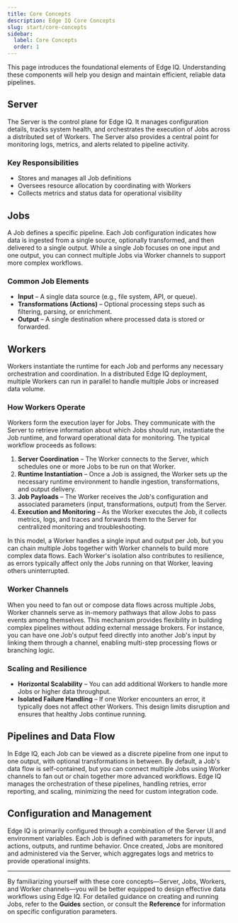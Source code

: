 ```yaml
---
title: Core Concepts
description: Edge IQ Core Concepts
slug: start/core-concepts
sidebar:
  label: Core Concepts
  order: 1
---
```


This page introduces the foundational elements of Edge IQ. Understanding these components will help you design and maintain efficient, reliable data pipelines.

## Server

The Server is the control plane for Edge IQ. It manages configuration details, tracks system health, and orchestrates the execution of Jobs across a distributed set of Workers. The Server also provides a central point for monitoring logs, metrics, and alerts related to pipeline activity.

### Key Responsibilities

- Stores and manages all Job definitions
- Oversees resource allocation by coordinating with Workers
- Collects metrics and status data for operational visibility

## Jobs

A Job defines a specific pipeline. Each Job configuration indicates how data is ingested from a single source, optionally transformed, and then delivered to a single output. While a single Job focuses on one input and one output, you can connect multiple Jobs via Worker channels to support more complex workflows.

### Common Job Elements

- **Input** – A single data source (e.g., file system, API, or queue).
- **Transformations (Actions)** – Optional processing steps such as filtering, parsing, or enrichment.
- **Output** – A single destination where processed data is stored or forwarded.

## Workers

Workers instantiate the runtime for each Job and performs any necessary orchestration and coordination. In a distributed Edge IQ deployment, multiple Workers can run in parallel to handle multiple Jobs or increased data volume.

### How Workers Operate

Workers form the execution layer for Jobs. They communicate with the Server to retrieve information about which Jobs should run, instantiate the Job runtime, and forward operational data for monitoring. The typical workflow proceeds as follows:

1. **Server Coordination** – The Worker connects to the Server, which schedules one or more Jobs to be run on that Worker.
2. **Runtime Instantiation** – Once a Job is assigned, the Worker sets up the necessary runtime environment to handle ingestion, transformations, and output delivery.
3. **Job Payloads** – The Worker receives the Job's configuration and associated parameters (input, transformations, output) from the Server.
4. **Execution and Monitoring** – As the Worker executes the Job, it collects metrics, logs, and traces and forwards them to the Server for centralized monitoring and troubleshooting.

In this model, a Worker handles a single input and output per Job, but you can chain multiple Jobs together with Worker channels to build more complex data flows. Each Worker's isolation also contributes to resilience, as errors typically affect only the Jobs running on that Worker, leaving others uninterrupted.

### Worker Channels

When you need to fan out or compose data flows across multiple Jobs, Worker channels serve as in-memory pathways that allow Jobs to pass events among themselves. This mechanism provides flexibility in building complex pipelines without adding external message brokers. For instance, you can have one Job's output feed directly into another Job's input by linking them through a channel, enabling multi-step processing flows or branching logic.

### Scaling and Resilience

- **Horizontal Scalability** – You can add additional Workers to handle more Jobs or higher data throughput.
- **Isolated Failure Handling** – If one Worker encounters an error, it typically does not affect other Workers. This design limits disruption and ensures that healthy Jobs continue running.

## Pipelines and Data Flow

In Edge IQ, each Job can be viewed as a discrete pipeline from one input to one output, with optional transformations in between. By default, a Job's data flow is self-contained, but you can connect multiple Jobs using Worker channels to fan out or chain together more advanced workflows. Edge IQ manages the orchestration of these pipelines, handling retries, error reporting, and scaling, minimizing the need for custom integration code.

## Configuration and Management

Edge IQ is primarily configured through a combination of the Server UI and environment variables. Each Job is defined with parameters for inputs, actions, outputs, and runtime behavior. Once created, Jobs are monitored and administered via the Server, which aggregates logs and metrics to provide operational insights.

---

By familiarizing yourself with these core concepts—Server, Jobs, Workers, and Worker channels—you will be better equipped to design effective data workflows using Edge IQ. For detailed guidance on creating and running Jobs, refer to the **Guides** section, or consult the **Reference** for information on specific configuration parameters.
